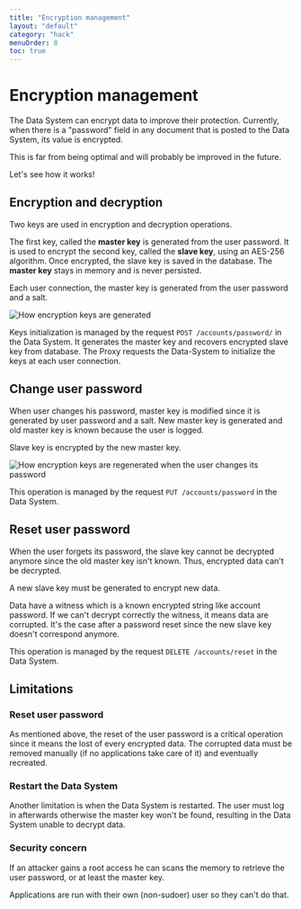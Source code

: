```yaml
---
title: "Encryption management"
layout: "default"
category: "hack"
menuOrder: 8
toc: true
---
```


# Encryption management
The Data System can encrypt data to improve their protection. Currently, when there is a "password" field in any document that is posted to the Data System, its value is encrypted.

This is far from being optimal and will probably be improved in the future.

Let's see how it works!

## Encryption and decryption
Two keys are used in encryption and decryption operations.

The first key, called the **master key** is generated from the user password. It is used to encrypt the second key, called the **slave key**, using an AES-256 algorithm. Once encrypted, the slave key is saved in the database. The **master key** stays in memory and is never persisted.

Each user connection, the master key is generated from the user password and a salt.

![How encryption keys are generated](/assets/images/encryption-workflow.jpg)

Keys initialization is managed by the request `POST /accounts/password/` in the Data System. It generates the master key and recovers encrypted slave key from database. The Proxy requests the Data-System to initialize the keys at each user connection.

## Change user password
When user changes his password, master key is modified since it is generated by user password and a salt. New master key is generated and old master key is known because the user is logged.

Slave key is encrypted by the new master key.

![How encryption keys are regenerated when the user changes its password](/assets/images/encryption-password-modification.jpg)

This operation is managed by the request `PUT /accounts/password` in the Data System.

## Reset user password
When the user forgets its password, the slave key cannot be decrypted anymore since the old master key isn't known. Thus, encrypted data can't be decrypted.

A new slave key must be generated to encrypt new data.

Data have a witness which is a known encrypted string like account password. If we can't decrypt correctly the witness, it means data are corrupted. It's the case after a password reset since the new slave key doesn't correspond anymore.

This operation is managed by the request `DELETE /accounts/reset` in the Data System.

## Limitations

### Reset user password
As mentioned above, the reset of the user password is a critical operation since it means the lost of every encrypted data. The corrupted data must be removed manually (if no applications take care of it) and eventually recreated.

### Restart the Data System
Another limitation is when the Data System is restarted. The user must log in afterwards otherwise the master key won't be found, resulting in the Data System unable to decrypt data.

### Security concern
If an attacker gains a root access he can scans the memory to retrieve the user password, or at least the master key.

Applications are run with their own (non-sudoer) user so they can't do that.

